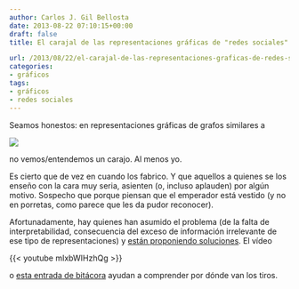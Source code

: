```yaml
---
author: Carlos J. Gil Bellosta
date: 2013-08-22 07:10:15+00:00
draft: false
title: El carajal de las representaciones gráficas de "redes sociales"

url: /2013/08/22/el-carajal-de-las-representaciones-graficas-de-redes-sociales/
categories:
- gráficos
tags:
- gráficos
- redes sociales
---
```


Seamos honestos: en representaciones gráficas de grafos similares a

[![](/wp-uploads/2013/08/grafo.png)
](/wp-uploads/2013/08/grafo.png)

no vemos/entendemos un carajo. Al menos yo.

Es cierto que de vez en cuando los fabrico. Y que aquellos a quienes se los enseño con la cara muy seria, asienten (o, incluso aplauden) por algún motivo. Sospecho que porque piensan que el emperador está vestido (y no en porretas, como parece que les da pudor reconocer).

Afortunadamente, hay quienes han asumido el problema (de la falta de interpretabilidad, consecuencia del exceso de información irrelevante de ese tipo de representaciones) y [están proponiendo soluciones](http://www.cs.umd.edu/localphp/hcil/tech-reports-search.php?number=2012-29). El vídeo

{{< youtube mIxbWIHzhQg >}}

o [esta entrada de bitácora](http://www.perceptualedge.com/blog/?p=1636) ayudan a comprender por dónde van los tiros.
